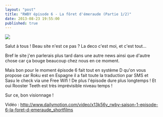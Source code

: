 ```yaml
---
layout: "post"
title: "RWBY épisode 6 - La fôret d'émeraude (Partie 1/2)"
date: 2013-08-23 19:55:00
published: true
---
```

![](http://images3.wikia.nocookie.net/__cb20130823011126/rwby/images/thumb/5/5c/RWBY6_002915.png/250px-RWBY6_002915.png)

Salut à tous ! Beau site n'est ce pas ? La deco c'est moi, et c'est tout...

Bref le site j'en parlerais plus tard dans une autre news ainsi que d'autre chose car ça bouge beaucoup chez nous en ce moment.

Mais bon pour le moment épisode 6 fait tout en système D qu'on vous propose car Roku est en Espagne il a fait toute la traduction par SMS et Sasu le check via une Free Wifi !  De plus l'épisode dure plus longtemps ! Et oui Rooster Teeth est très imprévisible niveau temps !

Sur ce, bon visionnage !

Vidéo : <http://www.dailymotion.com/video/x13k56y_rwby-saison-1-episode-6-la-foret-d-emeraude_shortfilms>
